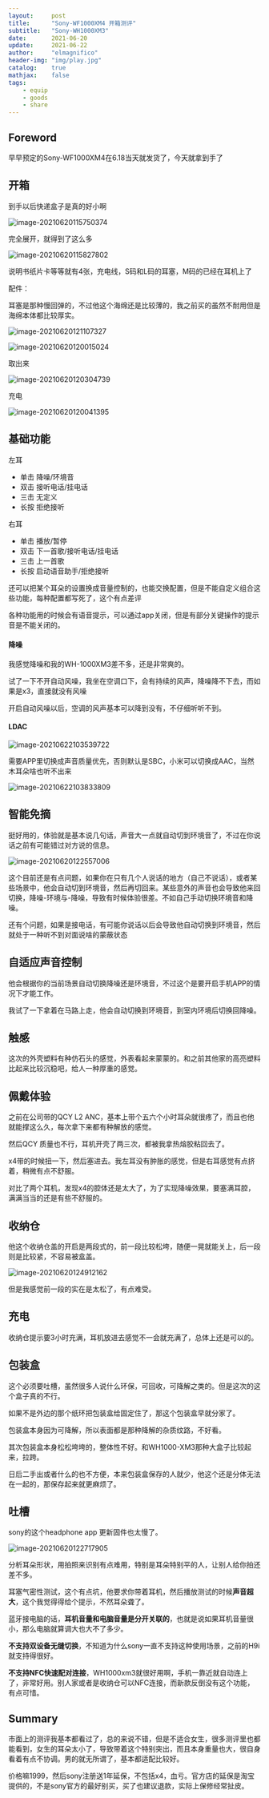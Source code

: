```yaml
---
layout:     post
title:      "Sony-WF1000XM4 开箱测评"
subtitle:   "Sony-WH1000XM3"
date:       2021-06-20
update:     2021-06-22
author:     "elmagnifico"
header-img: "img/play.jpg"
catalog:    true
mathjax:    false
tags:
    - equip
    - goods
    - share
---
```


## Foreword

早早预定的Sony-WF1000XM4在6.18当天就发货了，今天就拿到手了



## 开箱

到手以后快递盒子是真的好小啊

![image-20210620115750374](https://i.loli.net/2021/06/20/XWuiSPtYZR3ONf4.png)

完全展开，就得到了这么多

![image-20210620115827802](https://i.loli.net/2021/06/20/RmSxA39y5fTsZFY.png)

说明书纸片卡等等就有4张，充电线，S码和L码的耳塞，M码的已经在耳机上了

配件：

耳塞是那种慢回弹的，不过他这个海绵还是比较薄的，我之前买的虽然不耐用但是海绵本体都比较厚实。

![image-20210620121107327](https://i.loli.net/2021/06/20/O8cM9eXhtbm1EYu.png)



![image-20210620120015024](https://i.loli.net/2021/06/20/AhHUuZ1d94qyjb5.png)



取出来

![image-20210620120304739](https://i.loli.net/2021/06/20/T6vCfLlUEmtG4uZ.png)



充电

![image-20210620120041395](https://i.loli.net/2021/06/20/8QjKRtCsi6oenLf.png)



## 基础功能

左耳

- 单击 降噪/环境音
- 双击 接听电话/挂电话
- 三击  无定义
- 长按 拒绝接听



右耳

- 单击 播放/暂停
- 双击 下一首歌/接听电话/挂电话
- 三击 上一首歌
- 长按 启动语音助手/拒绝接听



还可以把某个耳朵的设置换成音量控制的，也能交换配置，但是不能自定义组合这些功能，每种配置都写死了，这个有点差评



各种功能用的时候会有语音提示，可以通过app关闭，但是有部分关键操作的提示音是不能关闭的。



#### 降噪

我感觉降噪和我的WH-1000XM3差不多，还是非常爽的。

试了一下不开自动风噪，我坐在空调口下，会有持续的风声，降噪降不下去，而如果是x3，直接就没有风噪

开启自动风噪以后，空调的风声基本可以降到没有，不仔细听听不到。



#### LDAC

![image-20210622103539722](https://i.loli.net/2021/06/22/mx1CrY49WZpPVgo.png)

需要APP里切换成声音质量优先，否则默认是SBC，小米可以切换成AAC，当然木耳朵啥也听不出来

![image-20210622103833809](https://i.loli.net/2021/06/22/ekcAT6GBZXvqiRK.png)



## 智能免摘

挺好用的，体验就是基本说几句话，声音大一点就自动切到环境音了，不过在你说话之前有可能错过对方说的信息。

![image-20210620122557006](https://i.loli.net/2021/06/20/qUWN3BTrOKy5ZPb.png)



这个目前还是有点问题，如果你在只有几个人说话的地方（自己不说话），或者某些场景中，他会自动切到环境音，然后再切回来。某些意外的声音也会导致他来回切换，降噪-环境与-降噪，导致有时候体验很差。不如自己手动切换环境音和降噪。



还有个问题，如果是接电话，有可能你说话以后会导致他自动切换到环境音，然后就处于一种听不到对面说啥的蒙蔽状态



## 自适应声音控制

他会根据你的当前场景自动切换降噪还是环境音，不过这个是要开启手机APP的情况下才能工作。

我试了一下拿着在马路上走，他会自动切换到环境音，到室内环境后切换回降噪。



## 触感

这次的外壳塑料有种仿石头的感觉，外表看起来蒙蒙的。和之前其他家的高亮塑料比起来比较沉稳吧，给人一种厚重的感觉。



## 佩戴体验

之前在公司带的QCY L2 ANC，基本上带个五六个小时耳朵就很疼了，而且也他就能撑这么久，每次拿下来都有种解放的感觉。

然后QCY 质量也不行，耳机开壳了两三次，都被我拿热熔胶粘回去了。



x4带的时候扭一下，然后塞进去。我左耳没有肿胀的感觉，但是右耳感觉有点挤着，稍微有点不舒服。



对比了两个耳机，发现x4的腔体还是太大了，为了实现降噪效果，要塞满耳腔，满满当当的还是有些不舒服的。



## 收纳仓

他这个收纳仓盖的开启是两段式的，前一段比较松垮，随便一晃就能关上，后一段则是比较紧，不容易被盒盖。

![image-20210620124912162](https://i.loli.net/2021/06/20/T1PHczkxnKvDwQ8.png)

但是我感觉前一段的实在是太松了，有点难受。



## 充电

收纳仓提示要3小时充满，耳机放进去感觉不一会就充满了，总体上还是可以的。



## 包装盒

这个必须要吐槽，虽然很多人说什么环保，可回收，可降解之类的。但是这次的这个盒子真的不行。

如果不是外边的那个纸环把包装盒给固定住了，那这个包装盒早就分家了。

包装盒本身因为可降解，所以表面都是那种降解的杂质纹路，不好看。

其次包装盒本身松松垮垮的，整体性不好。和WH1000-XM3那种大盒子比较起来，拉跨。

日后二手出或者什么的也不方便，本来包装盒保存的人就少，他这个还是分体无法在一起的，那保存起来就更麻烦了。



## 吐槽

sony的这个headphone app 更新固件也太慢了。

![image-20210620122717905](https://i.loli.net/2021/06/20/nioR94BaYMS8WDs.png)

分析耳朵形状，用拍照来识别有点难用，特别是耳朵特别平的人，让别人给你拍还差不多。

耳塞气密性测试，这个有点坑，他要求你带着耳机，然后播放测试的时候**声音超大**，这个我觉得得给个提示，不然耳朵聋了。

蓝牙接电脑的话，**耳机音量和电脑音量是分开关联的**，也就是说如果耳机音量很小，那么电脑就算调大也大不了多少。

**不支持双设备无缝切换**，不知道为什么sony一直不支持这种使用场景，之前的H9i就支持得很好。

**不支持NFC快速配对连接**，WH1000xm3就很好用啊，手机一靠近就自动连上了，非常好用。别人家或者是收纳仓可以NFC连接，而新款反倒没有这个功能，有点可惜。



## Summary

市面上的测评我基本都看过了，总的来说不错，但是不适合女生，很多测评里也都能看到，女生的耳朵太小了，导致带着这个特别突出，而且本身重量也大，很自身看着有点不协调。男的就无所谓了，基本都适配比较好。

价格嘛1999，然后sony注册送1年延保，不包括x4，血亏。官方店的延保是淘宝提供的，不是sony官方的最好别买，买了也建议退款，实际上保修经常扯皮。

